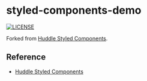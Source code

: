 # styled-components-demo

[![LICENSE](https://img.shields.io/github/license/sabertazimi/hust-web?style=for-the-badge)](https://raw.githubusercontent.com/sabertazimi/hust-web/main/LICENSE)

Forked from
[Huddle Styled Components](https://github.com/bradtraversy/huddle_styled_components).

## Reference

- [Huddle Styled Components](https://github.com/bradtraversy/huddle_styled_components)
